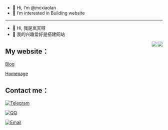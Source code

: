 - 👋 Hi, I’m @mcxiaolan
- 👀 I’m interested in Building website

---

- 👋 Hi, 我是岚天呀
- 👀 我的兴趣爱好是搭建网站

<a href="#">
  <img align="right" src="https://github-readme-stats.vercel.app/api?username=mcxiaolan&show_icons=true&hide_border=false&count_private=true&include_all_commits=true&theme=dracula">
</a>

<a href="#">
  <img align="right" src="https://github-readme-stats.vercel.app/api/top-langs/?username=mcxiaolan&layout=compact">
</a>

## My website：

[Blog](https://blog.589000.xyz)

[Homepage](https://www.589000.xyz)

## Contact me：

[![Telegram](https://img.shields.io/badge/Telegram-@mcxiaolan-00BFFF?logo=telegram&logoColor=white&style=for-the-badge)](https://t.me/mcxiaolan)

[![QQ](https://img.shields.io/badge/QQ-3152293832-00BFFF?logo=QQ&logoColor=white&style=for-the-badge)](https://wpa.qq.com/msgrd?v=3&uin=3152293832&site=qq&menu=yes)

[![Email](https://img.shields.io/badge/-3152293832@qq.com-911318?logo=Mail.RU&logoColor=white&style=for-the-badge)](mailto:3152293832@qq.com)
